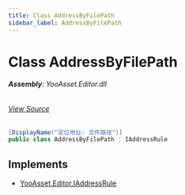 ```yaml
---
title: Class AddressByFilePath
sidebar_label: AddressByFilePath
---
```

# Class AddressByFilePath


###### **Assembly**: YooAsset.Editor.dll
###### [View Source](https://github.com/tuyoogame/YooAsset/blob/main/Assets/YooAsset/Editor/AssetBundleCollector/DefaultAddressRule.cs#L14)
```csharp title="Declaration"
[DisplayName("定位地址: 文件路径")]
public class AddressByFilePath : IAddressRule
```

## Implements

* [YooAsset.Editor.IAddressRule](../YooAsset.Editor/IAddressRule.md)
